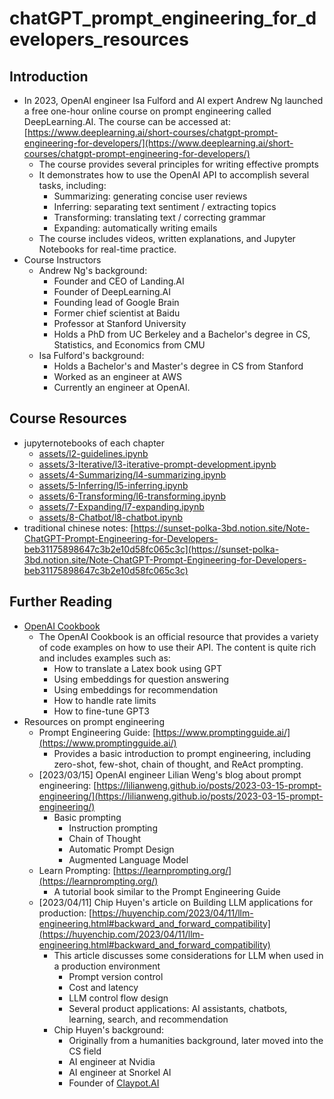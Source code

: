 # **chatGPT_prompt_engineering_for_developers_resources**

## Introduction

- In 2023, OpenAI engineer Isa Fulford and AI expert Andrew Ng launched a free one-hour online course on prompt engineering called DeepLearning.AI. The course can be accessed at: [https://www.deeplearning.ai/short-courses/chatgpt-prompt-engineering-for-developers/](https://www.deeplearning.ai/short-courses/chatgpt-prompt-engineering-for-developers/)
  - The course provides several principles for writing effective prompts
  - It demonstrates how to use the OpenAI API to accomplish several tasks, including:
    - Summarizing: generating concise user reviews
    - Inferring: separating text sentiment / extracting topics
    - Transforming: translating text / correcting grammar
    - Expanding: automatically writing emails
  - The course includes videos, written explanations, and Jupyter Notebooks for real-time practice.
- Course Instructors
  - Andrew Ng's background:
    - Founder and CEO of Landing.AI
    - Founder of DeepLearning.AI
    - Founding lead of Google Brain
    - Former chief scientist at Baidu
    - Professor at Stanford University
    - Holds a PhD from UC Berkeley and a Bachelor's degree in CS, Statistics, and Economics from CMU
  - Isa Fulford's background:
    - Holds a Bachelor's and Master's degree in CS from Stanford
    - Worked as an engineer at AWS
    - Currently an engineer at OpenAI.

## Course Resources

- jupyternotebooks of each chapter
  - [assets/l2-guidelines.ipynb](./assets/2-Guidelines/l2-guidelines.ipynb)
  - [assets/3-Iterative/l3-iterative-prompt-development.ipynb](./assets/3-Iterative/l3-iterative-prompt-development.ipynb)
  - [assets/4-Summarizing/l4-summarizing.ipynb](assets/4-Summarizing/l4-summarizing.ipynb)
  - [assets/5-Inferring/l5-inferring.ipynb](assets/5-Inferring/l5-inferring.ipynb)
  - [assets/6-Transforming/l6-transforming.ipynb](assets/6-Transforming/l6-transforming.ipynb)
  - [assets/7-Expanding/l7-expanding.ipynb](assets/7-Expanding/l7-expanding.ipynb)
  - [assets/8-Chatbot/l8-chatbot.ipynb](assets/8-Chatbot/l8-chatbot.ipynb)
- traditional chinese notes: [https://sunset-polka-3bd.notion.site/Note-ChatGPT-Prompt-Engineering-for-Developers-beb31175898647c3b2e10d58fc065c3c](https://sunset-polka-3bd.notion.site/Note-ChatGPT-Prompt-Engineering-for-Developers-beb31175898647c3b2e10d58fc065c3c)

## Further Reading

- [OpenAI Cookbook](https://github.com/openai/openai-cookbook)
  - The OpenAI Cookbook is an official resource that provides a variety of code examples on how to use their API. The content is quite rich and includes examples such as:
    - How to translate a Latex book using GPT
    - Using embeddings for question answering
    - Using embeddings for recommendation
    - How to handle rate limits
    - How to fine-tune GPT3
- Resources on prompt engineering
  - Prompt Engineering Guide: [https://www.promptingguide.ai/](https://www.promptingguide.ai/)
    - Provides a basic introduction to prompt engineering, including zero-shot, few-shot, chain of thought, and ReAct prompting.
  - [2023/03/15] OpenAI engineer Lilian Weng's blog about prompt engineering: [https://lilianweng.github.io/posts/2023-03-15-prompt-engineering/](https://lilianweng.github.io/posts/2023-03-15-prompt-engineering/)
    - Basic prompting
      - Instruction prompting
      - Chain of Thought
      - Automatic Prompt Design
      - Augmented Language Model
  - Learn Prompting: [https://learnprompting.org/](https://learnprompting.org/)
    - A tutorial book similar to the Prompt Engineering Guide
  - [2023/04/11] Chip Huyen's article on Building LLM applications for production: [https://huyenchip.com/2023/04/11/llm-engineering.html#backward_and_forward_compatibility](https://huyenchip.com/2023/04/11/llm-engineering.html#backward_and_forward_compatibility)
    - This article discusses some considerations for LLM when used in a production environment
      - Prompt version control
      - Cost and latency
      - LLM control flow design
      - Several product applications: AI assistants, chatbots, learning, search, and recommendation
    - Chip Huyen's background:
      - Originally from a humanities background, later moved into the CS field
      - AI engineer at Nvidia
      - AI engineer at Snorkel AI
      - Founder of [Claypot.AI](http://Claypot.AI)
